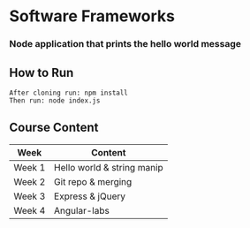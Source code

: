 # Software Frameworks
### Node application that prints the hello world message

## How to Run
	After cloning run: npm install
    Then run: node index.js

## Course Content

|  Week          |Content                        |
|----------------|-------------------------------|
|Week 1          |Hello world & string manip     |
|Week 2          |Git repo & merging             |
|Week 3          |Express & jQuery               |
|Week 4          |Angular-labs                   |

